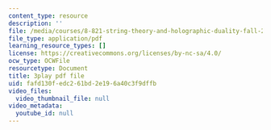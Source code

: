 ```yaml
---
content_type: resource
description: ''
file: /media/courses/8-821-string-theory-and-holographic-duality-fall-2014/fafd130fedc261bd2e196a40c3f9dffb_LTEtH1gzwoE.pdf
file_type: application/pdf
learning_resource_types: []
license: https://creativecommons.org/licenses/by-nc-sa/4.0/
ocw_type: OCWFile
resourcetype: Document
title: 3play pdf file
uid: fafd130f-edc2-61bd-2e19-6a40c3f9dffb
video_files:
  video_thumbnail_file: null
video_metadata:
  youtube_id: null
---
```

